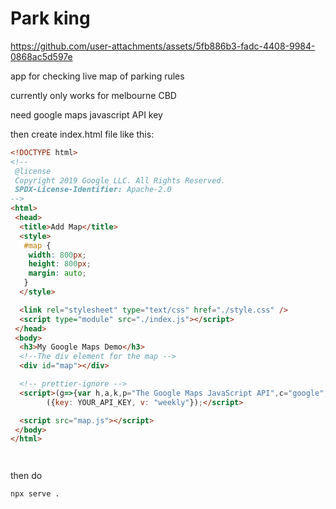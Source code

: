 # Park king

https://github.com/user-attachments/assets/5fb886b3-fadc-4408-9984-0868ac5d597e

app for checking live map of parking rules

currently only works for melbourne CBD

need google maps javascript API key

then create index.html file like this:

```html
<!DOCTYPE html>
<!--
 @license
 Copyright 2019 Google LLC. All Rights Reserved.
 SPDX-License-Identifier: Apache-2.0
-->
<html>
 <head>
  <title>Add Map</title>
  <style>
   #map {
    width: 800px;
    height: 800px;
    margin: auto;
   }
  </style>

  <link rel="stylesheet" type="text/css" href="./style.css" />
  <script type="module" src="./index.js"></script>
 </head>
 <body>
  <h3>My Google Maps Demo</h3>
  <!--The div element for the map -->
  <div id="map"></div>

  <!-- prettier-ignore -->
  <script>(g=>{var h,a,k,p="The Google Maps JavaScript API",c="google",l="importLibrary",q="__ib__",m=document,b=window;b=b[c]||(b[c]={});var d=b.maps||(b.maps={}),r=new Set,e=new URLSearchParams,u=()=>h||(h=new Promise(async(f,n)=>{await (a=m.createElement("script"));e.set("libraries",[...r]+"");for(k in g)e.set(k.replace(/[A-Z]/g,t=>"_"+t[0].toLowerCase()),g[k]);e.set("callback",c+".maps."+q);a.src=`https://maps.${c}apis.com/maps/api/js?`+e;d[q]=f;a.onerror=()=>h=n(Error(p+" could not load."));a.nonce=m.querySelector("script[nonce]")?.nonce||"";m.head.append(a)}));d[l]?console.warn(p+" only loads once. Ignoring:",g):d[l]=(f,...n)=>r.add(f)&&u().then(()=>d[l](f,...n))})
        ({key: YOUR_API_KEY, v: "weekly"});</script>

  <script src="map.js"></script>
 </body>
</html>




```

then do

```sh
npx serve .
```



